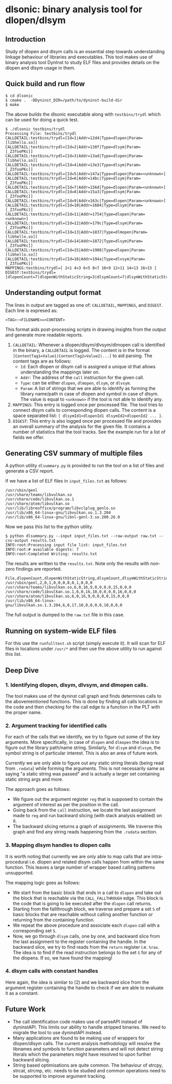 # dlsonic: binary analysis tool for dlopen/dlsym

## Introduction

Study of dlopen and dlsym calls is an essential step towards understanding linkage behaviour of libraries and executables. This tool makes use of binary analysis tool DynInst to study ELF files and provides details on the dlopen and dlsym usage in them.

## Quick build and run flow

```console
$ cd dlsonic
$ cmake .  -DDyninst_DIR=/path/to/dyninst-build-dir
$ make
```
The above builds the dlsonic executable along with `testbins/trydl` which can be used for doing a quick test.

```console
$ ./dlsonic testbins/trydl                                               
Processing File: testbins/trydl
CALLDETAIL:testbins/trydl=[Id=1|Addr=12d4|Type=dlopen|Param=[libhello.so]]
CALLDETAIL:testbins/trydl=[Id=2|Addr=130f|Type=dlsym|Param=[_Z3fooPKc]]
CALLDETAIL:testbins/trydl=[Id=3|Addr=13ad|Type=dlopen|Param=[libhello.so]]
CALLDETAIL:testbins/trydl=[Id=4|Addr=13e3|Type=dlsym|Param=[_Z3fooPKc]]
CALLDETAIL:testbins/trydl=[Id=5|Addr=147a|Type=dlopen|Param=<unknown>]
CALLDETAIL:testbins/trydl=[Id=6|Addr=14bc|Type=dlsym|Param=[_Z3fooPKc]]
CALLDETAIL:testbins/trydl=[Id=7|Addr=156d|Type=dlopen|Param=<unknown>]
CALLDETAIL:testbins/trydl=[Id=8|Addr=15a3|Type=dlsym|Param=[_Z3fooPKc]]
CALLDETAIL:testbins/trydl=[Id=9|Addr=163c|Type=dlopen|Param=<unknown>]
CALLDETAIL:testbins/trydl=[Id=10|Addr=1684|Type=dlsym|Param=[_Z3fooPKc]]
CALLDETAIL:testbins/trydl=[Id=11|Addr=1754|Type=dlopen|Param=<unknown>]
CALLDETAIL:testbins/trydl=[Id=12|Addr=179c|Type=dlsym|Param=[_Z3fooPKc]]
CALLDETAIL:testbins/trydl=[Id=13|Addr=1837|Type=dlmopen|Param=[libhello.so]]
CALLDETAIL:testbins/trydl=[Id=14|Addr=1872|Type=dlsym|Param=[_Z3fooPKc]]
CALLDETAIL:testbins/trydl=[Id=15|Addr=1908|Type=dlopen|Param=[libhello.so]]
CALLDETAIL:testbins/trydl=[Id=16|Addr=194a|Type=dlvsym|Param=[_Z3fooPKc]]
MAPPINGS:testbins/trydl=[ 2<1 4<3 6<5 8<7 10<9 12<11 14<13 16<15 ]
DIGEST:testbins/trydl=[dlopenCount=7|dlopenWithStaticString=3|dlsymCount=7|dlsymWithStaticString=7|dlvsymCount=1|dlvsymWithStaticString=1|dlmopenCount=1|dlmopenWithStaticString=1|dlsymMapped=8|dlsymWithConstHandle=0|dlvsymMapped=0|dlvsymWithConstHandle=0]

```

## Understanding output format
The lines in output are tagged as one of: `CALLDETAIL`, `MAPPINGS`, and `DIGEST`.
Each line is expresed as:
```
<TAG>:<FILENAME>=<CONTENT>
```
This format aids post-processing scripts in drawing insights from the output and generate more readable reports.

1. `CALLDETAIL`: Whenever a dlopen/dlsym/dlvsym/dlmopen call is identified in the binary, a `CALLDETAIL` is logged. The content is in the format `[ContentTag1=Value1|ContentTag2=Value2|...]` to aid parsing. The content tags are as follows:
   - `Id`: Each dlopen or dlsym call is assigned a unique id that allows understanding the mappings later on.
   - `Addr`: The address of the `call` instruction for the given call.
   - `Type`: can be either `dlopen`, `dlmopen`, `dlsym`, or `dlvsym`.
   - `Param`: A list of strings that we are able to identify as forming the library name/path in case of dlopen and symbol in case of dlsym. The value is equal to `<unknown>` if the tool is not able to identify any.
2. `MAPPINGS`: This entry is logged once per processed file. The tool tries to connect dlsym calls to corresponding dlopen calls. The content is a space separated list: `[ dlsymId1<dlopenId1 dlsymId2<dlopenId2 ... ]`.
3. `DIGEST`: This entry is also logged once per processed file and provides an overall summary of the analysis for the given file. It contains a number of statistics that the tool tracks. See the example run for a list of fields we offer.


## Generating CSV summary of multiple files
A python utility `dlsummary.py` is provided to run the tool on a list of files and generate a CSV report.

If we have a list of ELF files in `input_files.txt` as follows:
```console
/usr/sbin/genl
/usr/share/teams/libvulkan.so
/usr/share/code/libvulkan.so.1
/usr/share/atom/libvulkan.so
/usr/lib/libreoffice/program/libvclplug_genlo.so
/usr/lib/x86_64-linux-gnu/libvulkan.so.1.3.204
/usr/lib/x86_64-linux-gnu/libnl-genl-3.so.200.26.0
```

Now we pass this list to the python utility.
```console
$ python dlsummary.py --input input_files.txt --raw-output raw.txt --csv-output results.txt 
INFO:root:Processing input file list: input_files.txt
INFO:root:# available digests: 7
INFO:root:Completed Writing: results.txt
```

The results are written to the `results.txt`. Note only the results with non-zero findings are reported.
```console
File,dlopenCount,dlopenWithStaticString,dlsymCount,dlsymWithStaticString,dlvsymCount,dlvsymWithStaticString,dlmopenCount,dlmopenWithStaticString,dlsymMapped,dlsymWithConstHandle,dlvsymMapped,dlvsymWithConstHandle
/usr/sbin/genl,2,0,1,0,0,0,0,0,1,0,0,0
/usr/share/teams/libvulkan.so,6,0,16,9,0,0,0,0,15,0,0,0
/usr/share/code/libvulkan.so.1,6,0,16,10,0,0,0,0,16,0,0,0
/usr/share/atom/libvulkan.so,6,0,16,9,0,0,0,0,15,0,0,0
/usr/lib/x86_64-linux-gnu/libvulkan.so.1.3.204,6,0,17,10,0,0,0,0,10,0,0,0
```

The full output is dumped to the `raw.txt` file in this case.

## Running on system-wide ELF files
For this use the `runfulltest.sh` script (simply execute it). It will scan for ELF files in locations under `/usr/*` and then use the above utility to run against this list.

## Deep Dive

### 1. Identifying dlopen, dlsym, dlvsym, and dlmopen calls.
The tool makes use of the dyninst call graph and finds determines calls to the abovementioned functions. This is done by finding all calls locations in the 
code and then checking for the call edge to a function in the PLT with 
the proper name.

### 2. Argument tracking for identified calls
For each of the calls that we identify, we try to figure out some of the key arguments. More specifically, in case of `dlopen` and `dlmopen` the idea is to figure out the library path/name string. Similarly, for `dlsym` and `dlvsym`, the symbol string is of particular interest. This is also an area of future work.

Currently we are only able to figure out any static string literals (being read from `.rodata`) while forming the arguments. This is not necessarily same as saying "a static string was passed" and is actually a larger set containing static string args and more.

The approach goes as follows:
 - We figure out the argument register `reg` that is supposed to contain the argument of interest as per the position in the call.
 - Going back from the `call` instruction, we locate the last assignment made to `reg` and run backward slicing (with stack analysis enabled) on it. 
 - The backward slicing returns a graph of assignments. We traverse this graph and find any string reads happening from the `.rodata` section.

### 3. Mapping dlsym handles to dlopen calls
It is worth noting that currently we are only able to map calls that are intra-procedural i.e. dlopen and related dlsym calls happen from within the same function. This leaves a large number of wrapper based calling patterns unsupported.

The mapping logic goes as follows:
 - We start from the basic block that ends in a call to `dlopen` and take out the block that is reachable via the `CALL_FALLTHROUGH` edge. This block is the code that is going to be executed after the `dlopen` call returns.
 - Starting from the fallthrough block, we traverse and prepare a set `S` of basic blocks that are reachable without calling another function or returning from the containing function.
 - We repeat the above procedure and associate each `dlopen` call with a corresponding set `S`.
 - Now, we go through `dlsym` calls, one by one, and backward slice from the last assignment to the register containing the handle. In the backward slice, we try to find reads from the `return` register i.e. `%rax`. The idea is to find if the read instruction belongs to the set `S` for any of the dlopens. If so, we have found the mapping!

### 4. dlsym calls with constant handles
Here again, the idea is similar to (2) and we backward slice from the argument register containing the handle to check if we are able to evaluate it as a constant.

## Future Work
 - The call identification code makes use of parseAPI instead of dyninstAPI. This limits our ability to handle stripped binaries. We need to migrate the tool to use dyninstAPI instead.
 - Many applications are found to be making use of wrappers for dlopen/dlsym calls. The current analysis methodology will resolve the libnames and symbols to function parameters and will not detect string literals which the parameters might have resolved to upon further backward slicing.
 - String based optimisations are quite common. The behaviour of strcpy, strcat, strcmp, etc. needs to be studied and common operations need to be supported to improve argument tracking.

